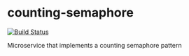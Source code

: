 # counting-semaphore

[![Build Status](https://travis-ci.org/sesam-community/counting-semaphore.svg?branch=master)](https://travis-ci.org/sesam-community/counting-semaphore)

Microservice that implements a counting semaphore pattern
